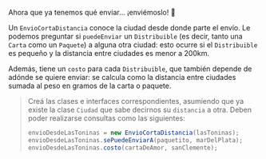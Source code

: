 Ahora que ya tenemos qué enviar... ¡enviémoslo! :email: 

Un `EnvioCortaDistancia` conoce la ciudad desde donde parte el envío. Le podemos preguntar si `puedeEnviar` un `Distribuible` (es decir, tanto una `Carta` como un `Paquete`) a alguna otra ciudad: esto ocurre si el `Distribuible` es pequeño y la distancia entre ciudades es menor a 200km.

Además, tiene un `costo` para cada `Distribuible`, que también depende de adónde se quiere enviar: se calcula como la distancia entre ciudades sumada al peso en gramos de la carta o paquete.

> Creá las clases e interfaces correspondientes, asumiendo que ya existe la clase `Ciudad` que sabe decirnos su `distancia` a otra. Deben poder realizarse consultas como las siguientes:
>
>```java
>envioDesdeLasToninas = new EnvioCortaDistancia(lasToninas);
>envioDesdeLasToninas.sePuedeEnviarA(paquetito, marDelPlata);
>envioDesdeLasToninas.costo(cartaDeAmor, sanClemente);
>```